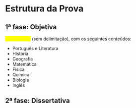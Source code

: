 # Estrutura da Prova

## 1ª fase: Objetiva

<mark style="color:yellow;">90 questões</mark> (sem delimitação), com os seguintes conteúdos:

* Português e Literatura
* História
* Geografia
* Matemática
* Física
* Química
* Biologia&#x20;
* Inglês

## 2ª fase: Dissertativa

